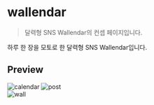 # wallendar
> 달력형 SNS Wallendar의 컨셉 페이지입니다.

하루 한 장을 모토로 한 달력형 SNS Wallendar입니다.

Preview
--------
  ![calendar](https://user-images.githubusercontent.com/53011752/94774160-420f3e00-03f8-11eb-9559-8990c47f098f.png)
  ![post](https://user-images.githubusercontent.com/53011752/94774164-42a7d480-03f8-11eb-9b13-03580c2e5ede.png)   
  ![wall](https://user-images.githubusercontent.com/53011752/94774170-44719800-03f8-11eb-8ad0-77d09595a73d.png)
